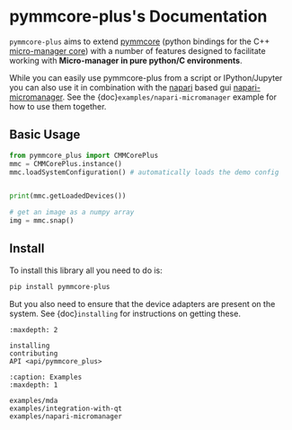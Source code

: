 # pymmcore-plus's Documentation

`pymmcore-plus` aims to extend [pymmcore](https://github.com/micro-manager/pymmcore) (python bindings for the C++ [micro-manager core](https://github.com/micro-manager/mmCoreAndDevices/)) with a number of features designed to facilitate working with **Micro-manager in pure python/C environments**.

While you can easily use pymmcore-plus from a script or IPython/Jupyter you can also use it in combination with the [napari](https://napari.org/) based gui [napari-micromanager](https://github.com/tlambert03/napari-micromanager#napari-micromanager). See the {doc}`examples/napari-micromanager` example for how to use them together.

## Basic Usage

```python
from pymmcore_plus import CMMCorePlus
mmc = CMMCorePlus.instance()
mmc.loadSystemConfiguration() # automatically loads the demo config


print(mmc.getLoadedDevices())

# get an image as a numpy array
img = mmc.snap()
```

## Install
To install this library all you need to do is:

```bash
pip install pymmcore-plus
```

But you also need to ensure that the device adapters are present on the system. See {doc}`installing` for instructions on getting these.


```{toctree}
:maxdepth: 2

installing
contributing
API <api/pymmcore_plus>
```

```{toctree}
:caption: Examples
:maxdepth: 1

examples/mda
examples/integration-with-qt
examples/napari-micromanager
```
